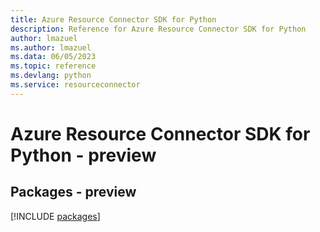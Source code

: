 ```yaml
---
title: Azure Resource Connector SDK for Python
description: Reference for Azure Resource Connector SDK for Python
author: lmazuel
ms.author: lmazuel
ms.data: 06/05/2023
ms.topic: reference
ms.devlang: python
ms.service: resourceconnector
---
```

# Azure Resource Connector SDK for Python - preview
## Packages - preview
[!INCLUDE [packages](resource-connector-index.md)]